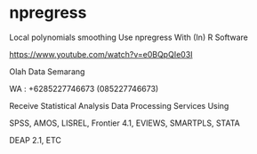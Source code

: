 # npregress
Local polynomials smoothing Use npregress With (In) R Software

https://www.youtube.com/watch?v=e0BQpQIe03I

Olah Data Semarang

WA : +6285227746673 (085227746673)

Receive Statistical Analysis Data Processing Services Using

SPSS, AMOS, LISREL, Frontier 4.1, EVIEWS, SMARTPLS, STATA

DEAP 2.1, ETC
